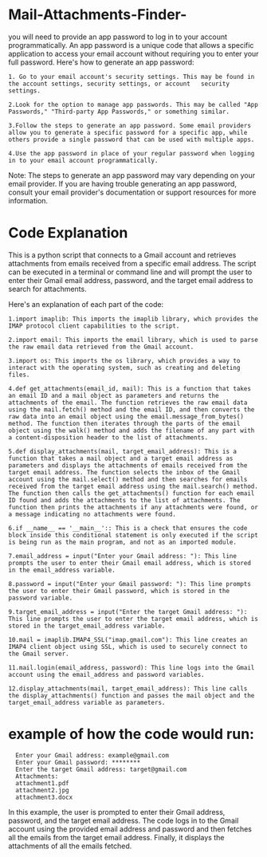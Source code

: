 # Mail-Attachments-Finder-
you will need to provide an app password to log in to your account programmatically. 
 An app password is a unique code that allows a specific application to access your email account without requiring you to enter your full password. Here's how to generate an app password:

    1. Go to your email account's security settings. This may be found in the account settings, security settings, or account   security settings.

    2.Look for the option to manage app passwords. This may be called "App Passwords," "Third-party App Passwords," or something similar.

    3.Follow the steps to generate an app password. Some email providers allow you to generate a specific password for a specific app, while others provide a single password that can be used with multiple apps.

    4.Use the app password in place of your regular password when logging in to your email account programmatically.

Note: The steps to generate an app password may vary depending on your email provider. If you are having trouble generating an app password, consult your email provider's documentation or support resources for more information.

# Code Explanation
  
  This is a python script that connects to a Gmail account and retrieves attachments from emails received from a specific email address. The script can be executed in a terminal or command line and will prompt the user to enter their Gmail email address, password, and the target email address to search for attachments.

Here's an explanation of each part of the code:

    1.import imaplib: This imports the imaplib library, which provides the IMAP protocol client capabilities to the script.

    2.import email: This imports the email library, which is used to parse the raw email data retrieved from the Gmail account.

    3.import os: This imports the os library, which provides a way to interact with the operating system, such as creating and deleting files.

    4.def get_attachments(email_id, mail): This is a function that takes an email ID and a mail object as parameters and returns the attachments of the email. The function retrieves the raw email data using the mail.fetch() method and the email ID, and then converts the raw data into an email object using the email.message_from_bytes() method. The function then iterates through the parts of the email object using the walk() method and adds the filename of any part with a content-disposition header to the list of attachments.

    5.def display_attachments(mail, target_email_address): This is a function that takes a mail object and a target email address as parameters and displays the attachments of emails received from the target email address. The function selects the inbox of the Gmail account using the mail.select() method and then searches for emails received from the target email address using the mail.search() method. The function then calls the get_attachments() function for each email ID found and adds the attachments to the list of attachments. The function then prints the attachments if any attachments were found, or a message indicating no attachments were found.

    6.if __name__ == '__main__':: This is a check that ensures the code block inside this conditional statement is only executed if the script is being run as the main program, and not as an imported module.

    7.email_address = input("Enter your Gmail address: "): This line prompts the user to enter their Gmail email address, which is stored in the email_address variable.

    8.password = input("Enter your Gmail password: "): This line prompts the user to enter their Gmail password, which is stored in the password variable.

    9.target_email_address = input("Enter the target Gmail address: "): This line prompts the user to enter the target email address, which is stored in the target_email_address variable.

    10.mail = imaplib.IMAP4_SSL("imap.gmail.com"): This line creates an IMAP4 client object using SSL, which is used to securely connect to the Gmail server.

    11.mail.login(email_address, password): This line logs into the Gmail account using the email_address and password variables.

    12.display_attachments(mail, target_email_address): This line calls the display_attachments() function and passes the mail object and the target_email_address variable as parameters.
    
# example of how the code would run:
    
      Enter your Gmail address: example@gmail.com
      Enter your Gmail password: ********
      Enter the target Gmail address: target@gmail.com
      Attachments:
      attachment1.pdf
      attachment2.jpg
      attachment3.docx

   In this example, the user is prompted to enter their Gmail address, password, and the target email address. The code logs in to the Gmail account using the provided email address and password and then fetches all the emails from the target email address. Finally, it displays the attachments of all the emails fetched.
    
    
    
    
    
    
    
    
